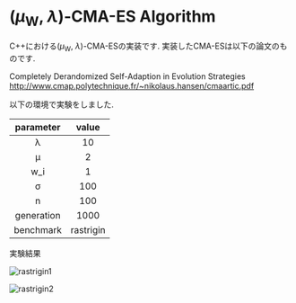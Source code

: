 # (*μ*<sub>W</sub>, *λ*)-CMA-ES Algorithm


C++における(*μ*<sub>W</sub>, *λ*)-CMA-ESの実装です.
実装したCMA-ESは以下の論文のものです.


Completely Derandomized Self-Adaption in Evolution Strategies
http://www.cmap.polytechnique.fr/~nikolaus.hansen/cmaartic.pdf


以下の環境で実験をしました.

|parameter|value|
|:-:|:-:|
|λ|10|
|μ|2|
|w_i|1|
|σ|100|
|n|100|
|generation|1000|
|benchmark|rastrigin|

実験結果

![rastrigin1](https://github.com/ko-cha/CMA-ES/blob/master/img/image002.png "rastrigin1")

![rastrigin2](https://github.com/ko-cha/CMA-ES/blob/master/img/image004.png "rastrigin2")

